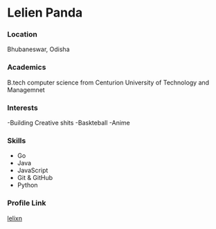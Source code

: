 # Lelien Panda

### Location

Bhubaneswar, Odisha

### Academics
B.tech computer science from Centurion University of Technology and Managemnet

### Interests
-Building Creative shits
-Baskteball
-Anime

### Skills
- Go
- Java
- JavaScript
- Git & GitHub
- Python

### Profile Link

[lelixn](https://github.com/lelixn)
